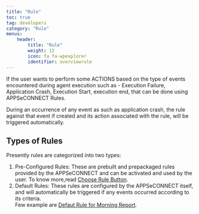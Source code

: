 ```yaml
---
title: "Rule"
toc: true
tag: developers
category: "Rule"
menus: 
    header:
        title: "Rule"
        weight: 12
        icon: fa fa-wpexplorer
        identifier: overviewrule
---
```


If the user wants to perform some ACTIONS based on the type 
of events encountered during agent execution such as - Execution Failure, Application Crash, Execution Start, 
execution end, that can be done using APPSeCONNECT Rules. 

During an occurrence of any event as such as application crash, the rule against that event 
if created and its action associated with the rule, will be triggered automatically.


## Types of Rules

Presently rules are categorized into two types:

1.	Pre-Configured Rules: These are prebuilt and prepackaged rules provided by the APPSeCONNECT and can be activated and used
    by the user. To know more,read [Choose Rule Button](/rule/choose-rule/).     
2.	Default Rules: These rules are configured by the APPSeCONNECT itself, and will automatically be 
    triggered if any events occurred according to its criteria.   
    Few example are [Defaut Rule for Morning Report](/rule/default-rule-for-morning-report/).  



